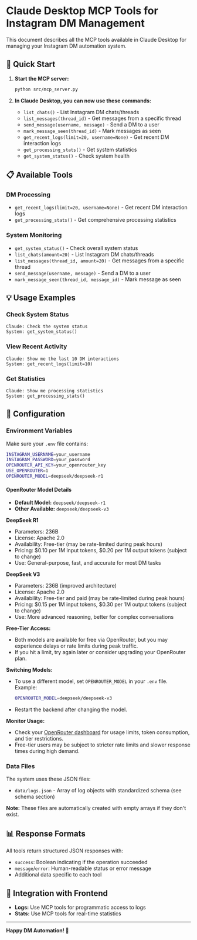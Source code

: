 # Claude Desktop MCP Tools for Instagram DM Management

This document describes all the MCP tools available in Claude Desktop for managing your Instagram DM automation system.

## 🚀 Quick Start

1. **Start the MCP server:**
   ```bash
   python src/mcp_server.py
   ```

2. **In Claude Desktop, you can now use these commands:**
   - `list_chats()` - List Instagram DM chats/threads
   - `list_messages(thread_id)` - Get messages from a specific thread
   - `send_message(username, message)` - Send a DM to a user
   - `mark_message_seen(thread_id)` - Mark messages as seen
   - `get_recent_logs(limit=20, username=None)` - Get recent DM interaction logs
   - `get_processing_stats()` - Get system statistics
   - `get_system_status()` - Check system health

## 📋 Available Tools

### **DM Processing**
- `get_recent_logs(limit=20, username=None)` - Get recent DM interaction logs
- `get_processing_stats()` - Get comprehensive processing statistics

### **System Monitoring**
- `get_system_status()` - Check overall system status
- `list_chats(amount=20)` - List Instagram DM chats/threads
- `list_messages(thread_id, amount=20)` - Get messages from a specific thread
- `send_message(username, message)` - Send a DM to a user
- `mark_message_seen(thread_id, message_id)` - Mark message as seen

## 💡 Usage Examples

### **Check System Status**
```
Claude: Check the system status
System: get_system_status()
```

### **View Recent Activity**
```
Claude: Show me the last 10 DM interactions
System: get_recent_logs(limit=10)
```

### **Get Statistics**
```
Claude: Show me processing statistics
System: get_processing_stats()
```

## 🔧 Configuration

### **Environment Variables**
Make sure your `.env` file contains:
```bash
INSTAGRAM_USERNAME=your_username
INSTAGRAM_PASSWORD=your_password
OPENROUTER_API_KEY=your_openrouter_key
USE_OPENROUTER=1
OPENROUTER_MODEL=deepseek/deepseek-r1
```

#### **OpenRouter Model Details**
- **Default Model:** `deepseek/deepseek-r1`
- **Other Available:** `deepseek/deepseek-v3`

**DeepSeek R1**
- Parameters: 236B
- License: Apache 2.0
- Availability: Free-tier (may be rate-limited during peak hours)
- Pricing: $0.10 per 1M input tokens, $0.20 per 1M output tokens (subject to change)
- Use: General-purpose, fast, and accurate for most DM tasks

**DeepSeek V3**
- Parameters: 236B (improved architecture)
- License: Apache 2.0
- Availability: Free-tier and paid (may be rate-limited during peak hours)
- Pricing: $0.15 per 1M input tokens, $0.30 per 1M output tokens (subject to change)
- Use: More advanced reasoning, better for complex conversations

**Free-Tier Access:**
- Both models are available for free via OpenRouter, but you may experience delays or rate limits during peak traffic.
- If you hit a limit, try again later or consider upgrading your OpenRouter plan.

**Switching Models:**
- To use a different model, set `OPENROUTER_MODEL` in your `.env` file. Example:
  ```bash
  OPENROUTER_MODEL=deepseek/deepseek-v3
  ```
- Restart the backend after changing the model.

**Monitor Usage:**
- Check your [OpenRouter dashboard](https://openrouter.ai/dashboard) for usage limits, token consumption, and tier restrictions.
- Free-tier users may be subject to stricter rate limits and slower response times during high demand.

### **Data Files**
The system uses these JSON files:
- `data/logs.json` - Array of log objects with standardized schema (see schema section)

**Note:** These files are automatically created with empty arrays if they don't exist.

## 📊 Response Formats

All tools return structured JSON responses with:
- `success`: Boolean indicating if the operation succeeded
- `message`/`error`: Human-readable status or error message
- Additional data specific to each tool

## 🔄 Integration with Frontend

- **Logs:** Use MCP tools for programmatic access to logs
- **Stats:** Use MCP tools for real-time statistics

---

**Happy DM Automation! 🎉** 